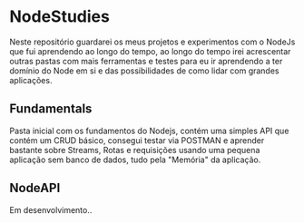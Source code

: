 # NodeStudies
Neste repositório guardarei os meus projetos e experimentos com o NodeJs que fui aprendendo ao longo do tempo, ao longo do tempo irei acrescentar outras pastas com mais ferramentas e testes para eu ir aprendendo a ter domínio do Node em si e das possibilidades de como lidar com grandes aplicações.

## Fundamentals 
Pasta inicial com os fundamentos do Nodejs, contém uma simples API que contém um CRUD básico, consegui testar via POSTMAN e aprender bastante sobre Streams, Rotas e requisições usando uma pequena aplicação sem banco de dados, tudo pela "Memória" da aplicação.

## NodeAPI
Em desenvolvimento..